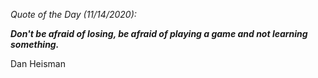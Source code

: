 *Quote of the Day (11/14/2020):*

_**Don't be afraid of losing, be afraid of playing a game and not learning something.**_

Dan Heisman